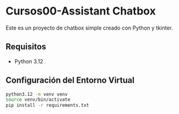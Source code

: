# Cursos00-Assistant Chatbox

Este es un proyecto de chatbox simple creado con Python y tkinter.

## Requisitos

- Python 3.12

## Configuración del Entorno Virtual

```sh
python3.12 -m venv venv
source venv/bin/activate
pip install -r requirements.txt
